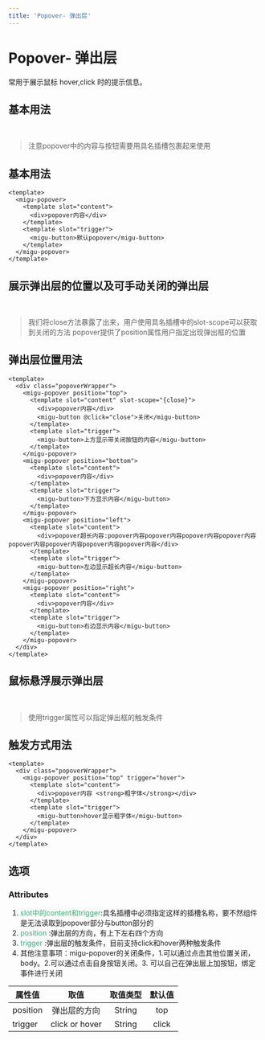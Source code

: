```yaml
---
title: 'Popover- 弹出层'
---
```


# Popover- 弹出层
常用于展示鼠标 hover,click 时的提示信息。
## 基本用法
&nbsp;
<ClientOnly>
  <popover-demo></popover-demo>
</ClientOnly>
>注意popover中的内容与按钮需要用具名插槽包裹起来使用
## 基本用法
```vue
<template>
  <migu-popover>
    <template slot="content">
      <div>popover内容</div>
    </template>
    <template slot="trigger">
      <migu-button>默认popover</migu-button>
    </template>
  </migu-popover>
</template>
```

## 展示弹出层的位置以及可手动关闭的弹出层
&nbsp;
<ClientOnly>
  <popover-demo2></popover-demo2>
</ClientOnly>
>我们将close方法暴露了出来，用户使用具名插槽中的slot-scope可以获取到关闭的方法
popover提供了position属性用户指定出现弹出框的位置
## 弹出层位置用法
```vue
<template>
  <div class="popoverWrapper">
    <migu-popover position="top">
      <template slot="content" slot-scope="{close}">
        <div>popover内容</div>
        <migu-button @click="close">关闭</migu-button>
      </template>
      <template slot="trigger">
        <migu-button>上方显示带关闭按钮的内容</migu-button>
      </template>
    </migu-popover>
    <migu-popover position="bottom">
      <template slot="content">
        <div>popover内容</div>
      </template>
      <template slot="trigger">
        <migu-button>下方显示内容</migu-button>
      </template>
    </migu-popover>
    <migu-popover position="left">
      <template slot="content">
        <div>popover超长内容:popover内容popover内容popover内容popover内容popover内容popover内容popover内容popover内容</div>
      </template>
      <template slot="trigger">
        <migu-button>左边显示超长内容</migu-button>
      </template>
    </migu-popover>
    <migu-popover position="right">
      <template slot="content">
        <div>popover内容</div>
      </template>
      <template slot="trigger">
        <migu-button>右边显示内容</migu-button>
      </template>
    </migu-popover>
  </div>
</template>
```

## 鼠标悬浮展示弹出层
&nbsp;
<ClientOnly>
  <popover-demo3></popover-demo3>
</ClientOnly>
>使用trigger属性可以指定弹出框的触发条件
## 触发方式用法
```vue
<template>
  <div class="popoverWrapper">
    <migu-popover position="top" trigger="hover">
      <template slot="content">
        <div>popover内容 <strong>粗字体</strong></div>
      </template>
      <template slot="trigger">
        <migu-button>hover显示粗字体</migu-button>
      </template>
    </migu-popover>
  </div>
</template>
```

## 选项
### Attributes
1. <span style='color:#3eaf7c;background-color:#F8F8F8'> slot中的content和trigger</span>:具名插槽中必须指定这样的插槽名称，要不然组件是无法读取到popover部分与button部分的
2. <span style='color:#3eaf7c;background-color:#F8F8F8'> position </span>:弹出层的方向，有上下左右四个方向
3. <span style='color:#3eaf7c;background-color:#F8F8F8'> trigger </span>:弹出层的触发条件，目前支持click和hover两种触发条件
4. 其他注意事项：migu-popover的关闭条件，1.可以通过点击其他位置关闭，body。2.可以通过点击自身按钮关闭。3. 可以自己在弹出层上加按钮，绑定事件进行关闭

属性值|取值|取值类型|默认值
--|:--:|:--:|:--:
position|弹出层的方向|String|top
trigger|click or hover|String|click
